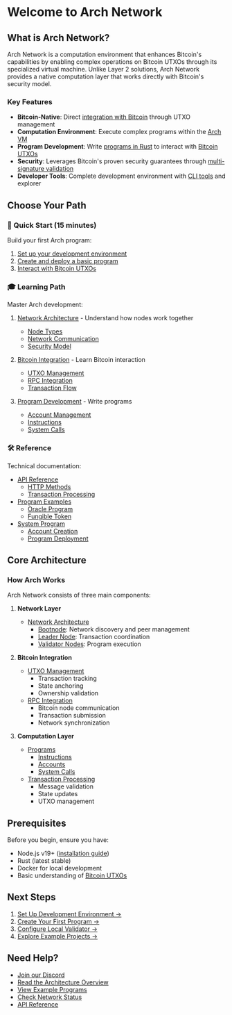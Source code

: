 # Welcome to Arch Network

## What is Arch Network?
Arch Network is a computation environment that enhances Bitcoin's capabilities by enabling complex operations on Bitcoin UTXOs through its specialized virtual machine. Unlike Layer 2 solutions, Arch Network provides a native computation layer that works directly with Bitcoin's security model.

### Key Features
- **Bitcoin-Native**: Direct [integration with Bitcoin](concepts/bitcoin-integration.md) through UTXO management
- **Computation Environment**: Execute complex programs within the [Arch VM](concepts/architecture.md)
- **Program Development**: Write [programs in Rust](program/program.md) to interact with [Bitcoin UTXOs](program/utxo.md)
- **Security**: Leverages Bitcoin's proven security guarantees through [multi-signature validation](concepts/network-architecture.md#security-model)
- **Developer Tools**: Complete development environment with [CLI tools](getting-started/environment-setup.md) and explorer

## Choose Your Path 

### 🚀 Quick Start (15 minutes)
Build your first Arch program:
1. [Set up your development environment](getting-started/environment-setup.md)
2. [Create and deploy a basic program](guides/how-to-write-arch-program.md)
3. [Interact with Bitcoin UTXOs](program/utxo.md)

### 🎓 Learning Path
Master Arch development:
1. [Network Architecture](concepts/network-architecture.md) - Understand how nodes work together
   - [Node Types](concepts/network-architecture.md#node-types)
   - [Network Communication](concepts/network-architecture.md#network-communication)
   - [Security Model](concepts/network-architecture.md#security-model)

2. [Bitcoin Integration](concepts/bitcoin-integration.md) - Learn Bitcoin interaction
   - [UTXO Management](concepts/bitcoin-integration.md#1-utxo-management)
   - [RPC Integration](concepts/bitcoin-integration.md#2-bitcoin-rpc-integration)
   - [Transaction Flow](concepts/bitcoin-integration.md#transaction-flow)

3. [Program Development](program/program.md) - Write programs
   - [Account Management](program/accounts.md)
   - [Instructions](program/instructions-and-messages.md)
   - [System Calls](program/syscall.md)

### 🛠 Reference
Technical documentation:
- [API Reference](rpc/rpc.md)
  - [HTTP Methods](rpc/http-methods.md)
  - [Transaction Processing](sdk/processed-transaction.md)
- [Program Examples](guides/how-to-write-arch-program.md)
  - [Oracle Program](guides/how-to-write-oracle-program.md)
  - [Fungible Token](guides/how-to-create-a-fungible-token.md)
- [System Program](system-program/system-program.md)
  - [Account Creation](system-program/create-account.md)
  - [Program Deployment](system-program/make-executable.md)

## Core Architecture

### How Arch Works
Arch Network consists of three main components:

1. **Network Layer**
   - [Network Architecture](concepts/network-architecture.md)
     - [Bootnode](concepts/network-architecture.md#1-bootnode): Network discovery and peer management
     - [Leader Node](concepts/network-architecture.md#2-leader-node): Transaction coordination
     - [Validator Nodes](concepts/network-architecture.md#3-validator-nodes): Program execution

2. **Bitcoin Integration**
   - [UTXO Management](concepts/bitcoin-integration.md#1-utxo-management)
     - Transaction tracking
     - State anchoring
     - Ownership validation
   - [RPC Integration](concepts/bitcoin-integration.md#2-bitcoin-rpc-integration)
     - Bitcoin node communication
     - Transaction submission
     - Network synchronization

3. **Computation Layer**
   - [Programs](program/program.md)
     - [Instructions](program/instructions-and-messages.md)
     - [Accounts](program/accounts.md)
     - [System Calls](program/syscall.md)
   - [Transaction Processing](sdk/processed-transaction.md)
     - Message validation
     - State updates
     - UTXO management

## Prerequisites
Before you begin, ensure you have:

- Node.js v19+ ([installation guide](getting-started/requirements.md))
- Rust (latest stable)
- Docker for local development
- Basic understanding of [Bitcoin UTXOs](program/utxo.md)

## Next Steps
1. [Set Up Development Environment →](getting-started/environment-setup.md)
2. [Create Your First Program →](guides/how-to-write-arch-program.md)
3. [Configure Local Validator →](guides/how-to-configure-local-validator-bitcoin-testnet4.md)
4. [Explore Example Projects →](https://github.com/Arch-Network/arch-examples)

## Need Help?
- [Join our Discord](https://discord.gg/archnetwork)
- [Read the Architecture Overview](concepts/architecture.md)
- [View Example Programs](guides/how-to-write-arch-program.md)
- [Check Network Status](concepts/network-architecture.md#monitoring-and-telemetry)
- [API Reference](rpc/rpc.md)
